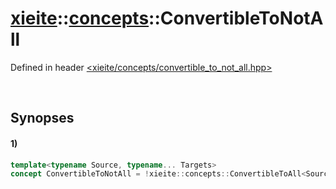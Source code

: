 # [xieite](../../xieite.md)\:\:[concepts](../../concepts.md)\:\:ConvertibleToNotAll
Defined in header [<xieite/concepts/convertible_to_not_all.hpp>](../../../include/xieite/concepts/convertible_to_not_all.hpp)

&nbsp;

## Synopses
#### 1)
```cpp
template<typename Source, typename... Targets>
concept ConvertibleToNotAll = !xieite::concepts::ConvertibleToAll<Source, Targets...>;
```
